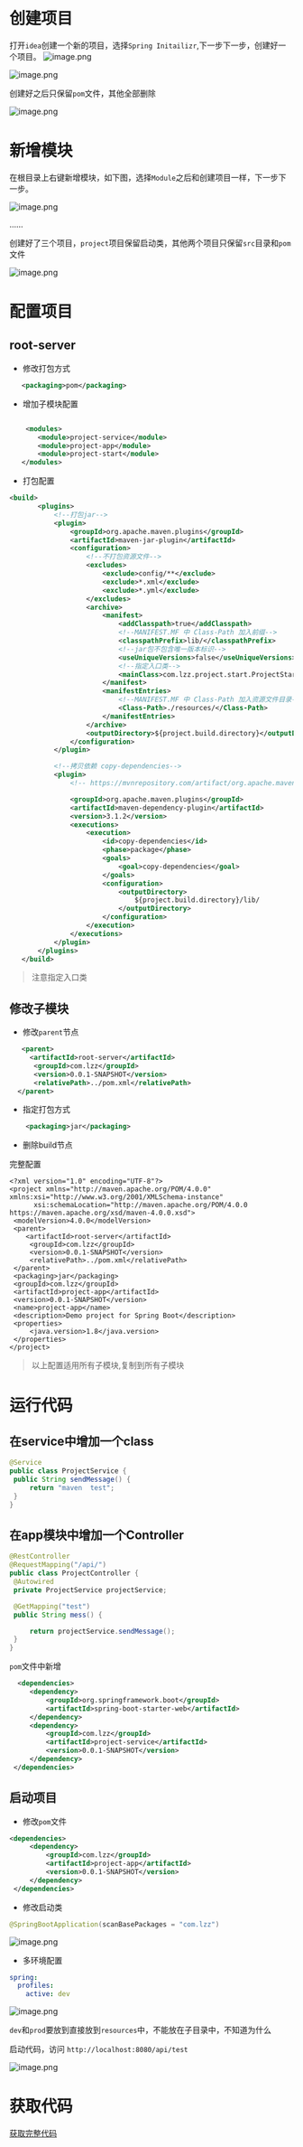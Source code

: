 
# 创建项目

打开`idea`创建一个新的项目，选择`Spring Initailizr`,下一步下一步，创建好一个项目。
![image.png](https://p9-juejin.byteimg.com/tos-cn-i-k3u1fbpfcp/f21bde8ce39e496ea13a633994eb24eb~tplv-k3u1fbpfcp-watermark.image)


![image.png](https://p9-juejin.byteimg.com/tos-cn-i-k3u1fbpfcp/23005e3a93284b8baedfe0073dd89556~tplv-k3u1fbpfcp-watermark.image)

创建好之后只保留`pom`文件，其他全部删除


![image.png](https://p1-juejin.byteimg.com/tos-cn-i-k3u1fbpfcp/4216b9c9906245c3bfc4c0c68014a1e4~tplv-k3u1fbpfcp-watermark.image)
# 新增模块

在根目录上右键新增模块，如下图，选择`Module`之后和创建项目一样，下一步下一步。



![image.png](https://p1-juejin.byteimg.com/tos-cn-i-k3u1fbpfcp/f66a07c796f246d893a4404f27af8478~tplv-k3u1fbpfcp-watermark.image)

……

创建好了三个项目，`project`项目保留启动类，其他两个项目只保留`src`目录和`pom`文件

![image.png](https://p6-juejin.byteimg.com/tos-cn-i-k3u1fbpfcp/803be399483e4ef3b9074156ddff7305~tplv-k3u1fbpfcp-watermark.image)

# 配置项目

## root-server

 * 修改打包方式

 ```xml
    <packaging>pom</packaging>
 ```
 * 增加子模块配置
 ```xml
 
     <modules>
        <module>project-service</module>
        <module>project-app</module>
        <module>project-start</module>
    </modules>
 ```
 
 * 打包配置
 
 ```xml
 <build>
        <plugins>
            <!--打包jar-->
            <plugin>
                <groupId>org.apache.maven.plugins</groupId>
                <artifactId>maven-jar-plugin</artifactId>
                <configuration>
                    <!--不打包资源文件-->
                    <excludes>
                        <exclude>config/**</exclude>
                        <exclude>*.xml</exclude>
                        <exclude>*.yml</exclude>
                    </excludes>
                    <archive>
                        <manifest>
                            <addClasspath>true</addClasspath>
                            <!--MANIFEST.MF 中 Class-Path 加入前缀-->
                            <classpathPrefix>lib/</classpathPrefix>
                            <!--jar包不包含唯一版本标识-->
                            <useUniqueVersions>false</useUniqueVersions>
                            <!--指定入口类-->
                            <mainClass>com.lzz.project.start.ProjectStartApplication</mainClass>
                        </manifest>
                        <manifestEntries>
                            <!--MANIFEST.MF 中 Class-Path 加入资源文件目录-->
                            <Class-Path>./resources/</Class-Path>
                        </manifestEntries>
                    </archive>
                    <outputDirectory>${project.build.directory}</outputDirectory>
                </configuration>
            </plugin>

            <!--拷贝依赖 copy-dependencies-->
            <plugin>
                <!-- https://mvnrepository.com/artifact/org.apache.maven.plugins/maven-dependency-plugin -->

                <groupId>org.apache.maven.plugins</groupId>
                <artifactId>maven-dependency-plugin</artifactId>
                <version>3.1.2</version>
                <executions>
                    <execution>
                        <id>copy-dependencies</id>
                        <phase>package</phase>
                        <goals>
                            <goal>copy-dependencies</goal>
                        </goals>
                        <configuration>
                            <outputDirectory>
                                ${project.build.directory}/lib/
                            </outputDirectory>
                        </configuration>
                    </execution>
                </executions>
            </plugin>
        </plugins>
    </build>
 ```
 > 注意指定入口类
 ## 修改子模块
 
  * 修改`parent`节点
  
  ```xml
     <parent>
       <artifactId>root-server</artifactId>
        <groupId>com.lzz</groupId>
        <version>0.0.1-SNAPSHOT</version>
        <relativePath>../pom.xml</relativePath>
    </parent>
  ```
  
  * 指定打包方式
  ```xml
      <packaging>jar</packaging>
  ```
  * 删除build节点
   
   完整配置
   
   ```
   <?xml version="1.0" encoding="UTF-8"?>
<project xmlns="http://maven.apache.org/POM/4.0.0" xmlns:xsi="http://www.w3.org/2001/XMLSchema-instance"
         xsi:schemaLocation="http://maven.apache.org/POM/4.0.0 https://maven.apache.org/xsd/maven-4.0.0.xsd">
    <modelVersion>4.0.0</modelVersion>
    <parent>
       <artifactId>root-server</artifactId>
        <groupId>com.lzz</groupId>
        <version>0.0.1-SNAPSHOT</version>
        <relativePath>../pom.xml</relativePath>
    </parent>
    <packaging>jar</packaging>
    <groupId>com.lzz</groupId>
    <artifactId>project-app</artifactId>
    <version>0.0.1-SNAPSHOT</version>
    <name>project-app</name>
    <description>Demo project for Spring Boot</description>
    <properties>
        <java.version>1.8</java.version>
    </properties>
</project>

   ```
   
   > 以上配置适用所有子模块,复制到所有子模块
   
   #  运行代码
   ## 在service中增加一个class
   
   ```java
   @Service
public class ProjectService {
    public String sendMessage() {
        return "maven  test";
    }
}
   ```
   
   ## 在app模块中增加一个Controller
   ```java
   @RestController
@RequestMapping("/api/")
public class ProjectController {
    @Autowired
    private ProjectService projectService;

    @GetMapping("test")
    public String mess() {

        return projectService.sendMessage();
    }
}
   ```
   
   `pom`文件中新增
   ```xml
     <dependencies>
        <dependency>
            <groupId>org.springframework.boot</groupId>
            <artifactId>spring-boot-starter-web</artifactId>
        </dependency>
        <dependency>
            <groupId>com.lzz</groupId>
            <artifactId>project-service</artifactId>
            <version>0.0.1-SNAPSHOT</version>
        </dependency>
    </dependencies>
   ```
   
   ## 启动项目
   
 *   修改`pom`文件
   ```xml
   <dependencies>
        <dependency>
            <groupId>com.lzz</groupId>
            <artifactId>project-app</artifactId>
            <version>0.0.1-SNAPSHOT</version>
        </dependency>
    </dependencies>
   ```
   
  *  修改启动类
   
   ```java
   @SpringBootApplication(scanBasePackages = "com.lzz")
   ```
   
![image.png](https://p6-juejin.byteimg.com/tos-cn-i-k3u1fbpfcp/2d52644e14a7497aa4d0f16157c60ebe~tplv-k3u1fbpfcp-watermark.image)

*  多环境配置
```yml
spring:
  profiles:
    active: dev
```
   
   
![image.png](https://p1-juejin.byteimg.com/tos-cn-i-k3u1fbpfcp/0fd1c2146ce64b3690a2c71ea460f004~tplv-k3u1fbpfcp-watermark.image)

`dev`和`prod`要放到直接放到`resources`中，不能放在子目录中，不知道为什么

 启动代码，访问 `http://localhost:8080/api/test`
 
 
![image.png](https://p1-juejin.byteimg.com/tos-cn-i-k3u1fbpfcp/b1e27898130a4fac86546952a348f0d2~tplv-k3u1fbpfcp-watermark.image)

# 获取代码

[获取完整代码](https://github.com/lizeze/maven-project-demo)
